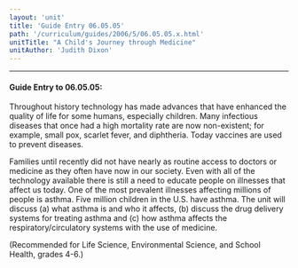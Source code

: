 ```yaml
---
layout: 'unit'
title: 'Guide Entry 06.05.05'
path: '/curriculum/guides/2006/5/06.05.05.x.html'
unitTitle: "A Child's Journey through Medicine"
unitAuthor: 'Judith Dixon'
---
```


<body>
<hr/>
 <h4>
  Guide Entry to 06.05.05:
 </h4>
 <p>
  Throughout history technology has made advances that have enhanced the quality of life for some humans, especially children. Many infectious diseases that once had a high mortality rate are now non-existent; for example, small pox, scarlet fever, and diphtheria. Today vaccines are used to prevent diseases.
 </p>
<p>
  Families until recently did not have nearly as routine access to doctors or medicine as they often have now in our society. Even with all of the technology available there is still a need to educate people on illnesses that affect us today. One of the most prevalent illnesses affecting millions of people is asthma. Five million children in the U.S. have asthma. The unit will discuss (a) what asthma is and who it affects, (b) discuss the drug delivery systems for treating asthma and (c) how asthma affects the respiratory/circulatory systems with the use of medicine.
 </p>
<p>
  (Recommended for Life Science, Environmental Science, and School Health, grades 4-6.)
 </p>

</body>
